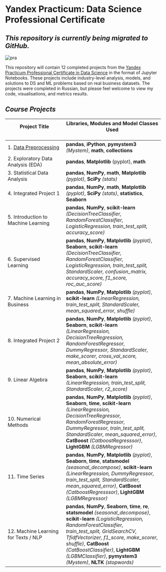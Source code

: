 # Yandex Practicum: Data Science Professional Certificate

## _This repository is currently being migrated to GitHub._

![pra](https://user-images.githubusercontent.com/101647250/174258608-cab4a61d-3680-4510-bc6f-c8b58fac50fa.jpg)


This repository will contain 12 completed projects from the [Yandex Practicum Professional Certificate in Data Science](https://practicum.com/data-scientist/) in the format of Jupyter Notebooks. These projects include industry-level analysis, models, and solutions to DS and ML problems based on real business datasets. The projects were completed in Russian, but please feel welcome to view my code, visualisations, and metrics results.


## _Course Projects_

| <img width=1300/><span class="align-top"> Project Title <br /></span></img><br /> | <img width=800/><span class="align-top"> Libraries, Modules and Model Classes Used               <br /></span></img><br />
| -------------------------------------- | ---------------------------------------------- 
| 1\. [Data Preprocessing](https://github.com/an-sla/DataSci-ML-Practicum/blob/main/Data-preprocessing%20(Topic%201)/project-topic1-(data-preprocessing).ipynb)                    | **pandas**, **iPython**, **pymystem3** _(Mystem)_, **math**, **collections**
| 2\. Exploratory Data Analysis (EDA)    | **pandas**, **Matplotlib** (pyplot), **math**              
| 3\. Statistical Data Analysis          | **pandas**, **NumPy**, **math**, **Matplotlib** _(pyplot)_, **SciPy** _(stats)_ 
| 4\. Integrated Project 1               | **pandas**, **NumPy**, **math**, **Matplotlib** _(pyplot)_, **SciPy** _(stats)_, **statistics**, **Seaborn** 
| 5\. Introduction to Machine Learning   | **pandas**, **NumPy**, **scikit-learn** _(DecisionTreeClassifier, RandomForestClassifier, LogisticRegression, train_test_split, accuracy_score)_ 
| 6\. Supervised Learning                |  **pandas**, **NumPy**, **Matplotlib** _(pyplot)_, **Seaborn**, **scikit-learn** _(DecisionTreeClassifier, RandomForestClassifier, LogisticRegression, train_test_split, StandardScaler, confusion_matrix, accuracy_score, f1_score, roc_auc_score)_ 
| 7\. Machine Learning in Business       | **pandas**, **NumPy**, **Matplotlib** _(pyplot)_, **scikit-learn** _(LinearRegression, train_test_split, StandardScaler, mean_squared_error, shuffle)_ 
| 8\. Integrated Project 2               | **pandas**, **NumPy**, **Matplotlib** _(pyplot)_, **Seaborn**, **scikit-learn** _(LinearRegression, DecisionTreeRegression, RandomForestRegressor, DummyRegressor, StandardScaler, make_scorer, cross_val_score, mean_absolute_error)_ 
| 9\. Linear Algebra                     | **pandas**, **NumPy**, **Matplotlib** _(pyplot)_, **Seaborn**, **scikit-learn** _(LinearRegression, train_test_split, StandardScaler, r2_score)_ 
| 10\. Numerical Methods                 | **pandas**, **NumPy**, **Matplotlib** _(pyplot)_, **Seaborn**, **time**, **scikit-learn** _(LinearRegression, DecisionTreeRegressor, RandomForestRegressor, DummyRegressor, train_test_split, StandardScaler, mean_squared_error)_, **CatBoost** _(CatboostRegresssor)_, **LightGBM** _(LGBMRegressor)_ 
| 11\. Time Series                       | **pandas**, **NumPy**, **Matplotlib** _(pyplot)_, **Seaborn**, **time**, **statsmodel** _(seasonal_decompose)_, **scikit-learn** _(LinearRegression, DummyRegressor, train_test_split, StandardScaler, mean_squared_error)_, **CatBoost** _(CatboostRegresssor)_, **LightGBM** _(LGBMRegressor)_ 
| 12\. Machine Learning for Texts / NLP | **pandas**, **NumPy**, **Seaborn**, **time**, **re**, **statsmodel** _(seasonal_decompose)_, **scikit-learn** _(LogisticRegression, RandomForestClassifier, train_test_split, GridSearchCV, TfidfVectorizer, f1_score, make_scorer, shuffle)_, **CatBoost** _(CatBoostClassifier)_, **LightGBM** _(LGBMClassifier)_, **pymystem3** _(Mystem)_, **NLTK** _(stopwords)_ 
